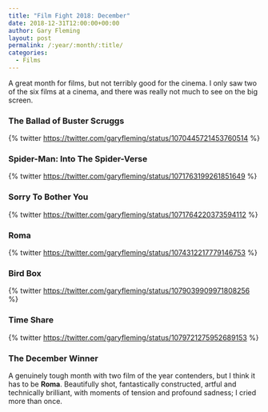 ```yaml
---
title: "Film Fight 2018: December"
date: 2018-12-31T12:00:00+00:00
author: Gary Fleming
layout: post
permalink: /:year/:month/:title/
categories:
  - Films
---
```


A great month for films, but not terribly good for the cinema. I only saw two of the six films at a cinema, and there was really not much to see on the big screen.

### The Ballad of Buster Scruggs

{% twitter https://twitter.com/garyfleming/status/1070445721453760514 %}

### Spider-Man: Into The Spider-Verse

{% twitter https://twitter.com/garyfleming/status/1071763199261851649 %}

### Sorry To Bother You

{% twitter https://twitter.com/garyfleming/status/1071764220373594112 %}

### Roma

{% twitter https://twitter.com/garyfleming/status/1074312217779146753 %}

### Bird Box

{% twitter https://twitter.com/garyfleming/status/1079039909971808256 %}

### Time Share

{% twitter https://twitter.com/garyfleming/status/1079721275952689153 %}


### The December Winner

A genuinely tough month with two film of the year contenders, but I think it has to be **Roma**. Beautifully shot, fantastically constructed, artful and technically brilliant, with moments of tension and profound sadness; I cried more than once.
